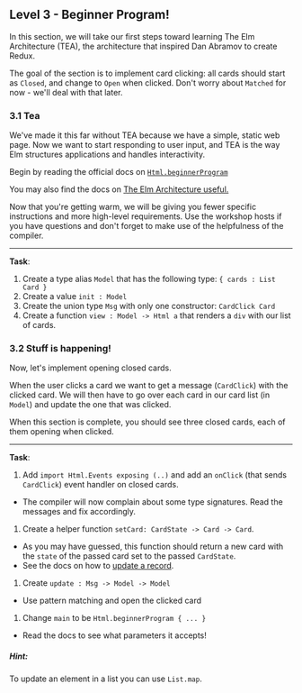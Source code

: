 ## Level 3 - Beginner Program!

In this section, we will take our first steps toward learning The Elm Architecture (TEA), the architecture that inspired Dan Abramov to create Redux.

The goal of the section is to implement card clicking: all cards should start as `Closed`, and change to `Open` when clicked.
Don't worry about `Matched` for now - we'll deal with that later.

### 3.1 Tea

We've made it this far without TEA because we have a simple, static web page.
Now we want to start responding to user input, and TEA is the way Elm structures applications and handles interactivity.

Begin by reading the official docs on [`Html.beginnerProgram`](http://package.elm-lang.org/packages/elm-lang/html/1.1.0/Html-App#beginnerProgram)

You may also find the docs on [The Elm Architecture useful.](https://guide.elm-lang.org/architecture/)

Now that you're getting warm, we will be giving you fewer specific instructions and more high-level requirements. Use the workshop hosts if you have questions and don't forget to make use of the helpfulness of the compiler.

---
**Task**:

1. Create a type alias `Model` that has the following type: `{ cards : List Card }`
1. Create a value `init : Model`
1. Create the union type `Msg` with only one constructor: `CardClick Card`
1. Create a function `view : Model -> Html a` that renders a `div` with our list of cards.

### 3.2 Stuff is happening!

Now, let's implement opening closed cards.

When the user clicks a card we want to get a message (`CardClick`) with the clicked card.
We will then have to go over each card in our card list (in `Model`) and update the one that was clicked.

When this section is complete, you should see three closed cards, each of them opening when clicked.

---
**Task**:
1. Add `import Html.Events exposing (..)` and add an `onClick` (that sends `CardClick`) event handler on closed cards.
  * The compiler will now complain about some type signatures. Read the messages and fix accordingly.
1. Create a helper function `setCard: CardState -> Card -> Card`.
  * As you may have guessed, this function should return a new card with the `state` of the passed card set to the passed `CardState`.
  * See the docs on how to [update a record](http://elm-lang.org/docs/records#updating-records).
1. Create `update : Msg -> Model -> Model`
  * Use pattern matching and open the clicked card
1. Change `main` to be `Html.beginnerProgram { ... }`
  * Read the docs to see what parameters it accepts!

##### Hint:
To update an element in a list you can use `List.map`.
